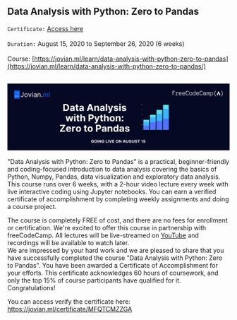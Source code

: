 ## Data Analysis with Python: Zero to Pandas

`Certificate:` [Access here](https://github.com/masedos/Data-Analysis-with-Python-Zero-to-Pandas/blob/master/certificate.pdf)
</br></br>
`Duration:` August 15, 2020 to September 26, 2020 (6 weeks)
</br></br>
Course: [https://jovian.ml/learn/data-analysis-with-python-zero-to-pandas](https://jovian.ml/learn/data-analysis-with-python-zero-to-pandas/)
</br></br>


[![](https://github.com/masedos/Data-Analysis-with-Python-Zero-to-Pandas/blob/master/folder.png)](https://www.linkedin.com/in/masedos/)
<br>

"Data Analysis with Python: Zero to Pandas" is a practical, beginner-friendly and coding-focused introduction to data analysis covering the basics of Python, Numpy, Pandas, data visualization and exploratory data analysis. This course runs over 6 weeks, with a 2-hour video lecture every week with live interactive coding using Jupyter notebooks. You can earn a verified certificate of accomplishment by completing weekly assignments and doing a course project.

The course is completely FREE of cost, and there are no fees for enrollment or certification. We're excited to offer this course in partnership with freeCodeCamp. All lectures will be live-streamed on [YouTube](https://www.youtube.com/playlist?list=PLWKjhJtqVAblvI1i46ScbKV2jH1gdL7VQ) and recordings will be available to watch later.
<br>
We are impressed by your hard work and we are pleased to share that you have successfully completed the course "Data Analysis with Python: Zero to Pandas". You have been awarded a Certificate of Accomplishment for your efforts. This certificate acknowledges 60 hours of coursework, and only the top 15% of course participants have qualified for it. Congratulations!

You can access verify the certificate here: https://jovian.ml/certificate/MFQTCMZZGA
